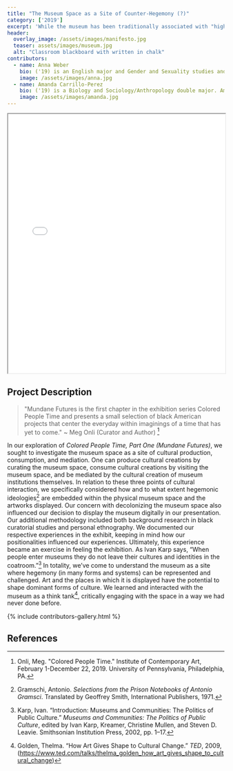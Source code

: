 ```yaml
---
title: "The Museum Space as a Site of Counter-Hegemony (?)"
category: ['2019']
excerpt: 'While the museum has been traditionally associated with "high culture," we believe the museum provides multiple points of intervention for combatting the hegemonic ideologies promoted by the museum space and the artwork housed there. Our project focuses on the institution, the producer, and the consumer as three different sites for countering hegemony.'
header:
  overlay_image: /assets/images/manifesto.jpg
  teaser: assets/images/museum.jpg
  alt: "Classroom blackboard with written in chalk"
contributors:
  - name: Anna Weber
    bio: ('19) is an English major and Gender and Sexuality studies and Peace and Conflict studies dual-minor. She is interested continuing counter-hegemonic work in the non-profit sector next year, specifically working in the Pittsburgh Queer Equality Center.
    image: /assets/images/anna.jpg
  - name: Amanda Carrillo-Perez
    bio: ('19) is a Biology and Sociology/Anthropology double major. Amanda is interested in pursuing a master's in public health, and working to reduce health disparities through policy change.
    image: /assets/images/amanda.jpg
---
```


<iframe src="//slides.com/amandacarrillo-perez/deck/embed?style=light" width="100%" height="600" scrolling="no" frameborder="1" webkitallowfullscreen mozallowfullscreen allowfullscreen></iframe>

## Project Description

> "Mundane Futures is the first chapter in the exhibition series Colored People Time and presents a small selection of black American projects that center the everyday within imaginings of a time that has yet to come." 
~ Meg Onli (Curator and Author) [^1]

In our exploration of *Colored People Time, Part One (Mundane Futures)*, we sought to investigate the museum space as a site of cultural production, consumption, and mediation. One can produce cultural creations by curating the museum space, consume cultural creations by visiting the museum space, and be mediated by the cultural creation of museum institutions themselves. In relation to these three points of cultural interaction, we specifically considered how and to what extent hegemonic ideologies[^2] are embedded within the physical museum space and the artworks displayed. Our concern with decolonizing the museum space also influenced our decision to display the museum digitally in our presentation. Our additional methodology included both background research in black curatorial studies and personal ethnography. We documented our respective experiences in the exhibit, keeping in mind how our positionalities influenced our experiences. Ultimately, this experience became an exercise in feeling the exhibition. As Ivan Karp says, “When people enter museums they do not leave their cultures and identities in the coatroom.”[^3] In totality, we’ve come to understand the museum as a site where hegemony (in many forms and systems) can be represented and challenged. Art and the places in which it is displayed have the potential to shape dominant forms of culture. We learned and interacted with the museum as a think tank[^4], critically engaging with the space in a way we had never done before.

{% include contributors-gallery.html %}

## References

[^1]:Onli, Meg. "Colored People Time." Institute of Contemporary Art, February 1-December 22, 2019. University of Pennsylvania, Philadelphia, PA.

[^2]: Gramschi, Antonio. *Selections from the Prison Notebooks of Antonio Gramsci*. Translated by Geoffrey Smith, International Publishers, 1971.

[^3]: Karp, Ivan. “Introduction: Museums and Communities: The Politics of Public Culture.” *Museums and Communities: The Politics of Public Culture*, edited by Ivan Karp, Kreamer, Christine Mullen, and Steven D. Leavie. Smithsonian Institution Press, 2002, pp. 1–17.

[^4]: Golden, Thelma. “How Art Gives Shape to Cultural Change.” *TED*, 2009, (https://www.ted.com/talks/thelma_golden_how_art_gives_shape_to_cultural_change)